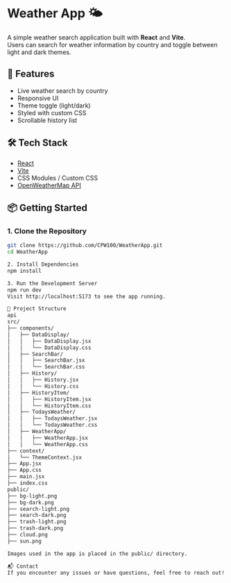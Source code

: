 # Weather App 🌤️

A simple weather search application built with **React** and **Vite**.  
Users can search for weather information by country and toggle between light and dark themes.

## 🚀 Features

- Live weather search by country
- Responsive UI
- Theme toggle (light/dark)
- Styled with custom CSS
- Scrollable history list

## 🛠️ Tech Stack

- [React](https://reactjs.org/)
- [Vite](https://vitejs.dev/)
- CSS Modules / Custom CSS
- [OpenWeatherMap API](https://openweathermap.org/api) 

## 📦 Getting Started

### 1. Clone the Repository

```bash
git clone https://github.com/CPW100/WeatherApp.git
cd WeatherApp

2. Install Dependencies
npm install

3. Run the Development Server
npm run dev
Visit http://localhost:5173 to see the app running.

📁 Project Structure
api
src/
├── components/
│   ├── DataDisplay/
│   │   ├── DataDisplay.jsx
│   │   └── DataDisplay.css
│   ├── SearchBar/
│   │   ├── SearchBar.jsx
│   │   └── SearchBar.css
│   ├── History/
│   │   ├── History.jsx
│   │   └── History.css
│   ├── HistoryItem/
│   │   ├── HistoryItem.jsx
│   │   └── HistoryItem.css
│   ├── TodaysWeather/
│   │   ├── TodaysWeather.jsx
│   │   └── TodaysWeather.css
│   ├── WeatherApp/
│   │   ├── WeatherApp.jsx
│   │   └── WeatherApp.css
├── context/
│   └── ThemeContext.jsx
├── App.jsx
├── App.css
├── main.jsx
├── index.css
public/
├── bg-light.png
├── bg-dark.png
├── search-light.png
├── search-dark.png
├── trash-light.png
├── trash-dark.png
├── cloud.png
├── sun.png

Images used in the app is placed in the public/ directory.

📬 Contact
If you encounter any issues or have questions, feel free to reach out!
